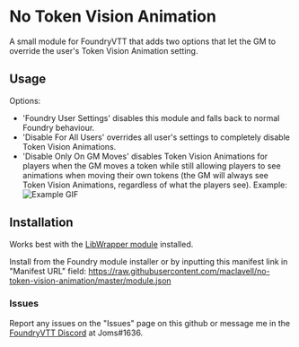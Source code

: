# No Token Vision Animation
A small module for FoundryVTT that adds two options that let the GM to override the user's Token Vision Animation setting.

## Usage
Options:
* 'Foundry User Settings' disables this module and falls back to normal Foundry behaviour.
* 'Disable For All Users' overrides all user's settings to completely disable Token Vision Animations.
* 'Disable Only On GM Moves' disables Token Vision Animations for players when the GM moves a token while still allowing players to see animations when moving their own tokens (the GM will always see Token Vision Animations, regardless of what the players see).
Example:
![Example GIF](./Disable-For-GM-Moves.gif)

## Installation
Works best with the [LibWrapper module](https://github.com/ruipin/fvtt-lib-wrapper) installed.

Install from the Foundry module installer or by inputting this manifest link in "Manifest URL" field: https://raw.githubusercontent.com/maclavell/no-token-vision-animation/master/module.json

### Issues
Report any issues on the "Issues" page on this github or message me in the [FoundryVTT Discord](https://discord.gg/foundryvtt) at Joms#1636.
